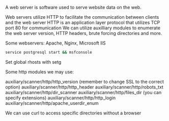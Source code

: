 A web server is software used to serve website data on the web.

Web servers utilize HTTP to facilitate the communication between clients and the web server
HTTP is an application layer protocol that utilizes TCP port 80 for communication
We can utilize auxilliary modules to enumerate the web server version, HTTP headers, brute forcing directories and more.

Some webservers: Apache, Nginx, Microsoft IIS


``` bash
service postgresql start && msfconsole
```

Set global rhosts with setg

Some http modules we may use:

auxiliary/scanner/http/http_version (remember to change SSL to the correct option)
auxiliary/scanner/http/http_header
auxiliary/scanner/http/robots_txt
auxiliary/scanner/http/dir_scanner
auxiliary/scanner/http/files_dir (you can specify extensions)
auxiliary/scanner/http/http_login
auxiliary/scanner/http/apache_userdir_enum

We can use curl to access specific directories without a browser